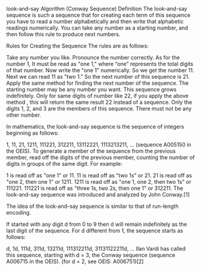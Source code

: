 look-and-say Algorithm (Conway Sequence)
Definition
The look-and-say sequence is such a sequence that for creating each term of this sequence you have to read a number alphabetically and then write that alphabetic readings numerically. You can take any number as a starting number, and then follow this rule to produce next numbers.

Rules for Creating the Sequence
The rules are as follows:

Take any number you like.
Pronounce the number correctly. As for the number 1, It must be read as "one 1," where “one” represents the total digits of that number.
Now write the "one 1" numerically. So we get the number 11.
Next we can read 11 as "two 1." So the next number of this sequence is 21.
Apply the same method for finding the next number of the sequence.
The starting number may be any number you want.
This sequence grows indefinitely.
Only for same digits of number like 22, if you apply the above method , this will return the same result 22 instead of a sequence.
Only the digits 1, 2, and 3 are the members of this sequence. There must not be any other number.

In mathematics, the look-and-say sequence is the sequence of integers beginning as follows:

1, 11, 21, 1211, 111221, 312211, 13112221, 1113213211, ... (sequence A005150 in the OEIS).
To generate a member of the sequence from the previous member, read off the digits of the previous member, counting the number of digits in groups of the same digit. For example:

1 is read off as "one 1" or 11.
11 is read off as "two 1s" or 21.
21 is read off as "one 2, then one 1" or 1211.
1211 is read off as "one 1, one 2, then two 1s" or 111221.
111221 is read off as "three 1s, two 2s, then one 1" or 312211.
The look-and-say sequence was introduced and analyzed by John Conway.[1]

The idea of the look-and-say sequence is similar to that of run-length encoding.

If started with any digit d from 0 to 9 then d will remain indefinitely as the last digit of the sequence. For d different from 1, the sequence starts as follows:

d, 1d, 111d, 311d, 13211d, 111312211d, 31131122211d, …
Ilan Vardi has called this sequence, starting with d = 3, the Conway sequence (sequence A006715 in the OEIS). (for d = 2, see OEIS: A006751)[2]
